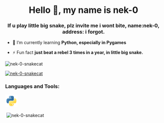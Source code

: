 <h1 align="center">Hello 👋, my name is nek-0</h1>
<h3 align="center">If u play little big snake, plz invite me i wont bite, name:nek-0, address: i forgot.</h3>

- 🌱 I’m currently learning **Python, especially in Pygames**

- ⚡ Fun fact **just beat a rebel 3 times in a year, in little big snake.**

<p align="left"> <img src="https://komarev.com/ghpvc/?username=nek-0-snakecat&label=Profile%20views&color=0e75b6&style=flat" alt="nek-0-snakecat" /> </p>

<p align="left"> <a href="https://github.com/ryo-ma/github-profile-trophy"><img src="https://github-profile-trophy.vercel.app/?username=nek-0-snakecat" alt="nek-0-snakecat" /></a> </p>

<h3 align="left">Languages and Tools:</h3>
<p align="left"> <a href="https://www.python.org" target="_blank" rel="noreferrer"> <img src="https://raw.githubusercontent.com/devicons/devicon/master/icons/python/python-original.svg" alt="python" width="40" height="40"/> </a> </p>

<p>&nbsp;<img align="center" src="https://github-readme-stats.vercel.app/api?username=nek-0-snakecat&show_icons=true&locale=en" alt="nek-0-snakecat" /></p>
